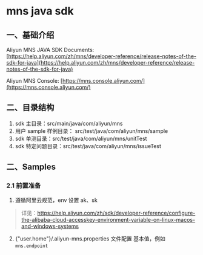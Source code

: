 # mns java sdk

## 一、基础介绍
Aliyun MNS  JAVA SDK Documents: [https://help.aliyun.com/zh/mns/developer-reference/release-notes-of-the-sdk-for-java](https://help.aliyun.com/zh/mns/developer-reference/release-notes-of-the-sdk-for-java)

Aliyun MNS Console: [https://mns.console.aliyun.com/](https://mns.console.aliyun.com/)

## 二、目录结构

1. sdk 主目录：src/main/java/com/aliyun/mns
2. 用户 sample 样例目录： src/test/java/com/aliyun/mns/sample
3. sdk 单测目录：src/test/java/com/aliyun/mns/unitTest
3. sdk 特定问题目录：src/test/java/com/aliyun/mns/issueTest

## 二、Samples

### 2.1 前置准备

1. 遵循阿里云规范，env 设置 ak、sk
> 详见：https://help.aliyun.com/zh/sdk/developer-reference/configure-the-alibaba-cloud-accesskey-environment-variable-on-linux-macos-and-windows-systems
2. {"user.home"}/.aliyun-mns.properties 文件配置 基本值，例如 `mns.endpoint`